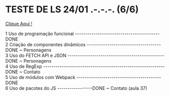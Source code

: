 # TESTE DE LS   24/01 .-.-.-.  (6/6)
 
<a href = 'https://anajl.github.io/ProjetoLS2/site/index.html' resl = 'nofollow' target = "_blank"> Clique Aqui ! </a><br>


1	Uso de programação funcional -----------------------------------------DONE<br>
2	Criação de componentes dinâmicos ------------------------------------DONE ~ Personagens <br>
3	Uso do FETCH API e JSON -----------------------------------------------DONE ~ Personagens <br> 
4	Uso de RegExp -----------------------------------------------------------DONE ~ Contato <br>
5	Uso de módulos com Webpack -----------------------------------------DONE  <br>
6	Uso de pacotes do JS  -----------------DONE ~ Contato (aula 37)<br> 

